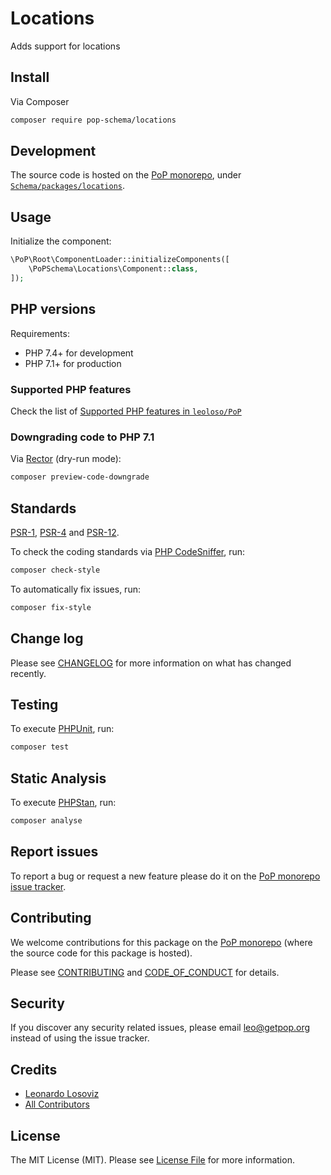 # Locations

<!--
[![Build Status][ico-travis]][link-travis]
[![Quality Score][ico-code-quality]][link-code-quality]
[![Software License][ico-license]](LICENSE.md)
[![Latest Version on Packagist][ico-version]][link-packagist]
[![Coverage Status][ico-scrutinizer]][link-scrutinizer]
[![Total Downloads][ico-downloads]][link-downloads]
-->

Adds support for locations

## Install

Via Composer

``` bash
composer require pop-schema/locations
```

## Development

The source code is hosted on the [PoP monorepo](https://github.com/leoloso/PoP), under [`Schema/packages/locations`](https://github.com/leoloso/PoP/tree/master/layers/Schema/packages/locations).

## Usage

Initialize the component:

``` php
\PoP\Root\ComponentLoader::initializeComponents([
    \PoPSchema\Locations\Component::class,
]);
```

## PHP versions

Requirements:

- PHP 7.4+ for development
- PHP 7.1+ for production

### Supported PHP features

Check the list of [Supported PHP features in `leoloso/PoP`](https://github.com/leoloso/PoP/#supported-php-features)

### Downgrading code to PHP 7.1

Via [Rector](https://github.com/rectorphp/rector) (dry-run mode):

```bash
composer preview-code-downgrade
```

## Standards

[PSR-1](https://www.php-fig.org/psr/psr-1), [PSR-4](https://www.php-fig.org/psr/psr-4) and [PSR-12](https://www.php-fig.org/psr/psr-12).

To check the coding standards via [PHP CodeSniffer](https://github.com/squizlabs/PHP_CodeSniffer), run:

``` bash
composer check-style
```

To automatically fix issues, run:

``` bash
composer fix-style
```

## Change log

Please see [CHANGELOG](CHANGELOG.md) for more information on what has changed recently.

## Testing

To execute [PHPUnit](https://phpunit.de/), run:

``` bash
composer test
```

## Static Analysis

To execute [PHPStan](https://github.com/phpstan/phpstan), run:

``` bash
composer analyse
```

## Report issues

To report a bug or request a new feature please do it on the [PoP monorepo issue tracker](https://github.com/leoloso/PoP/issues).

## Contributing

We welcome contributions for this package on the [PoP monorepo](https://github.com/leoloso/PoP) (where the source code for this package is hosted).

Please see [CONTRIBUTING](CONTRIBUTING.md) and [CODE_OF_CONDUCT](CODE_OF_CONDUCT.md) for details.

## Security

If you discover any security related issues, please email leo@getpop.org instead of using the issue tracker.

## Credits

- [Leonardo Losoviz][link-author]
- [All Contributors][link-contributors]

## License

The MIT License (MIT). Please see [License File](LICENSE.md) for more information.

[ico-version]: https://img.shields.io/packagist/v/pop-schema/locations.svg?style=flat-square
[ico-license]: https://img.shields.io/badge/license-MIT-brightgreen.svg?style=flat-square
[ico-travis]: https://img.shields.io/travis/pop-schema/locations/master.svg?style=flat-square
[ico-scrutinizer]: https://img.shields.io/scrutinizer/coverage/g/pop-schema/locations.svg?style=flat-square
[ico-code-quality]: https://img.shields.io/scrutinizer/g/pop-schema/locations.svg?style=flat-square
[ico-downloads]: https://img.shields.io/packagist/dt/pop-schema/locations.svg?style=flat-square

[link-packagist]: https://packagist.org/packages/pop-schema/locations
[link-travis]: https://travis-ci.org/pop-schema/locations
[link-scrutinizer]: https://scrutinizer-ci.com/g/pop-schema/locations/code-structure
[link-code-quality]: https://scrutinizer-ci.com/g/pop-schema/locations
[link-downloads]: https://packagist.org/packages/pop-schema/locations
[link-author]: https://github.com/leoloso
[link-contributors]: ../../../../../../contributors
